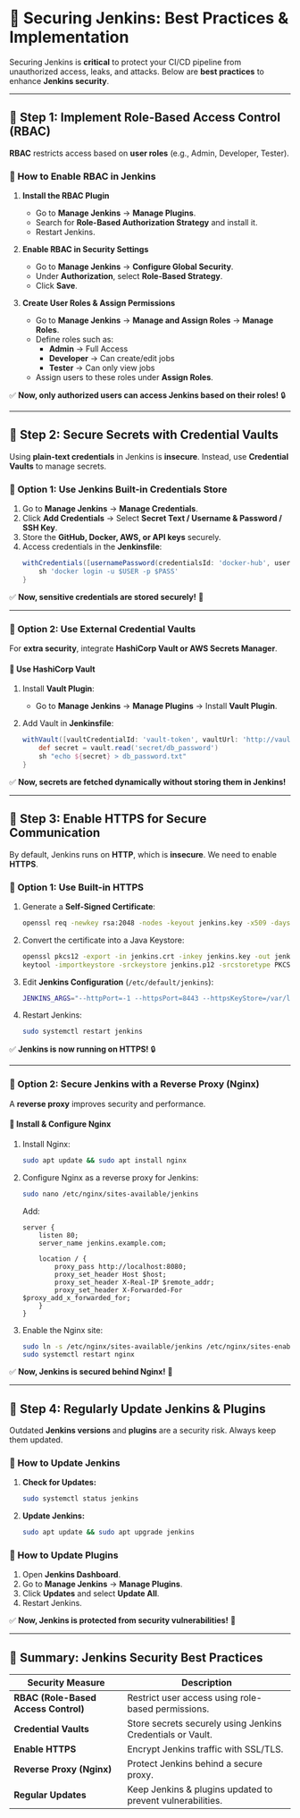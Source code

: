 # **🔐 Securing Jenkins: Best Practices & Implementation**  

Securing Jenkins is **critical** to protect your CI/CD pipeline from unauthorized access, leaks, and attacks. Below are **best practices** to enhance **Jenkins security**.

---

## **🔹 Step 1: Implement Role-Based Access Control (RBAC)**  

**RBAC** restricts access based on **user roles** (e.g., Admin, Developer, Tester).  

### **🔸 How to Enable RBAC in Jenkins**
1. **Install the RBAC Plugin**  
   - Go to **Manage Jenkins** → **Manage Plugins**.  
   - Search for **Role-Based Authorization Strategy** and install it.  
   - Restart Jenkins.  

2. **Enable RBAC in Security Settings**  
   - Go to **Manage Jenkins** → **Configure Global Security**.  
   - Under **Authorization**, select **Role-Based Strategy**.  
   - Click **Save**.

3. **Create User Roles & Assign Permissions**  
   - Go to **Manage Jenkins** → **Manage and Assign Roles** → **Manage Roles**.  
   - Define roles such as:
     - **Admin** → Full Access  
     - **Developer** → Can create/edit jobs  
     - **Tester** → Can only view jobs  
   - Assign users to these roles under **Assign Roles**.  

✅ **Now, only authorized users can access Jenkins based on their roles!** 🔒  

---

## **🔹 Step 2: Secure Secrets with Credential Vaults**  

Using **plain-text credentials** in Jenkins is **insecure**. Instead, use **Credential Vaults** to manage secrets.

### **🔸 Option 1: Use Jenkins Built-in Credentials Store**  
1. Go to **Manage Jenkins** → **Manage Credentials**.  
2. Click **Add Credentials** → Select **Secret Text / Username & Password / SSH Key**.  
3. Store the **GitHub, Docker, AWS, or API keys** securely.  
4. Access credentials in the **Jenkinsfile**:
   ```groovy
   withCredentials([usernamePassword(credentialsId: 'docker-hub', usernameVariable: 'USER', passwordVariable: 'PASS')]) {
       sh 'docker login -u $USER -p $PASS'
   }
   ```

✅ **Now, sensitive credentials are stored securely!** 🔐  

---

### **🔸 Option 2: Use External Credential Vaults**  
For **extra security**, integrate **HashiCorp Vault or AWS Secrets Manager**.

#### **🔹 Use HashiCorp Vault**
1. Install **Vault Plugin**:  
   - Go to **Manage Jenkins** → **Manage Plugins** → Install **Vault Plugin**.  

2. Add Vault in **Jenkinsfile**:
   ```groovy
   withVault([vaultCredentialId: 'vault-token', vaultUrl: 'http://vault-server:8200']) {
       def secret = vault.read('secret/db_password')
       sh "echo ${secret} > db_password.txt"
   }
   ```
✅ **Now, secrets are fetched dynamically without storing them in Jenkins!**  

---

## **🔹 Step 3: Enable HTTPS for Secure Communication**  

By default, Jenkins runs on **HTTP**, which is **insecure**. We need to enable **HTTPS**.

### **🔸 Option 1: Use Built-in HTTPS**
1. Generate a **Self-Signed Certificate**:
   ```sh
   openssl req -newkey rsa:2048 -nodes -keyout jenkins.key -x509 -days 365 -out jenkins.crt
   ```
2. Convert the certificate into a Java Keystore:
   ```sh
   openssl pkcs12 -export -in jenkins.crt -inkey jenkins.key -out jenkins.p12 -name jenkins
   keytool -importkeystore -srckeystore jenkins.p12 -srcstoretype PKCS12 -destkeystore jenkins.jks
   ```
3. Edit **Jenkins Configuration** (`/etc/default/jenkins`):
   ```sh
   JENKINS_ARGS="--httpPort=-1 --httpsPort=8443 --httpsKeyStore=/var/lib/jenkins/jenkins.jks --httpsKeyStorePassword=yourpassword"
   ```
4. Restart Jenkins:
   ```sh
   sudo systemctl restart jenkins
   ```

✅ **Jenkins is now running on HTTPS!** 🔒  

---

### **🔸 Option 2: Secure Jenkins with a Reverse Proxy (Nginx)**
A **reverse proxy** improves security and performance.

#### **🔹 Install & Configure Nginx**
1. Install Nginx:
   ```sh
   sudo apt update && sudo apt install nginx
   ```
2. Configure Nginx as a reverse proxy for Jenkins:
   ```sh
   sudo nano /etc/nginx/sites-available/jenkins
   ```
   Add:
   ```nginx
   server {
       listen 80;
       server_name jenkins.example.com;
       
       location / {
           proxy_pass http://localhost:8080;
           proxy_set_header Host $host;
           proxy_set_header X-Real-IP $remote_addr;
           proxy_set_header X-Forwarded-For $proxy_add_x_forwarded_for;
       }
   }
   ```
3. Enable the Nginx site:
   ```sh
   sudo ln -s /etc/nginx/sites-available/jenkins /etc/nginx/sites-enabled/
   sudo systemctl restart nginx
   ```

✅ **Now, Jenkins is secured behind Nginx!** 🚀  

---

## **🔹 Step 4: Regularly Update Jenkins & Plugins**  

Outdated **Jenkins versions** and **plugins** are a security risk. Always keep them updated.

### **🔸 How to Update Jenkins**
1. **Check for Updates:**
   ```sh
   sudo systemctl status jenkins
   ```
2. **Update Jenkins:**
   ```sh
   sudo apt update && sudo apt upgrade jenkins
   ```

### **🔸 How to Update Plugins**
1. Open **Jenkins Dashboard**.
2. Go to **Manage Jenkins** → **Manage Plugins**.
3. Click **Updates** and select **Update All**.
4. Restart Jenkins.

✅ **Now, Jenkins is protected from security vulnerabilities!** 🚀  

---

## **🔹 Summary: Jenkins Security Best Practices**
| **Security Measure** | **Description** |
|---------------------|----------------|
| **RBAC (Role-Based Access Control)** | Restrict user access using role-based permissions. |
| **Credential Vaults** | Store secrets securely using Jenkins Credentials or Vault. |
| **Enable HTTPS** | Encrypt Jenkins traffic with SSL/TLS. |
| **Reverse Proxy (Nginx)** | Protect Jenkins behind a secure proxy. |
| **Regular Updates** | Keep Jenkins & plugins updated to prevent vulnerabilities. |

